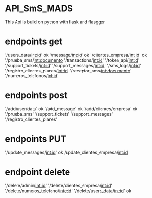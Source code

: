 # API_SmS_MADS
This Api is build on python with flask and flasgger

# endpoints get
'/users_data/<int:id>' ok
'/message/<int:id>' ok
'/clientes_empresa/<int:id>' ok
'/prueba_sms/<int:documento>
'/transactions/<int:id>'
'/token_api/<int:id>'
'/support_tickets/<int:id>'
'/support_messages/<int:id>'
'/sms_logs/<int:id>'
'/registro_clientes_planes/<int:id>'
'/receptor_sms/<int:documento>'
'/numeros_telefonos/<int:id>'


# endpoints post
'/add/user/data' ok
'/add_message' ok
'/add/clientes/empresa'  ok
'/prueba_sms'
'/support_tickets'
'/support_messages'
'/registro_clientes_planes'


# endpoints PUT
'/update_messages/<int:id>' ok
/update_clientes_empresa/<int:id>


# endpoint delete

'/delete/admin/<int:id>'
'/delete/clientes_empresa/<int:id>'
'/delete/numeros_telefono/<inte:id>'
'/delete/users_data/<int:id>' ok


